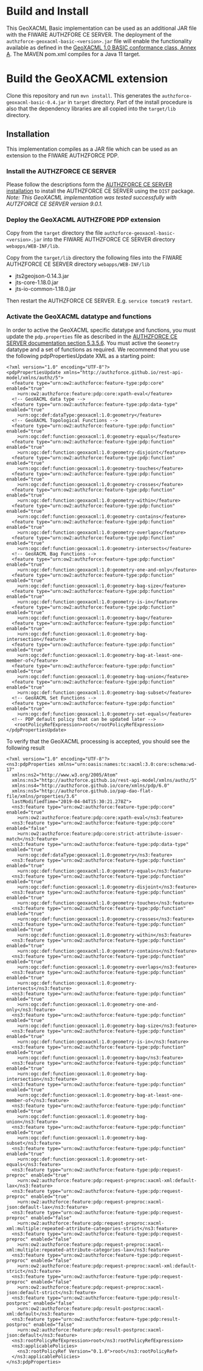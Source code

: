 # Build and Install
This GeoXACML Basic implementation can be used as an additional JAR file with the FIWARE AUTHZFORE CE SERVER. The deployment of the `authzforce-geoxacml-basic-<version>.jar` file will enable the functionality available as defined in the [GeoXACML 1.0 BASIC conformance class, Annex A](http://portal.opengeospatial.org/files/?artifact_id=42734). The MAVEN pom.xml compiles for a Java 11 target.

# Build the GeoXACML extension
Clone this repository and run `mvn install`. This generates the `authzforce-geoxacml-basic-0.4.jar` in `target` directory.
Part of the install procedure is also that the dependency libraries are all copied into the `target/lib` directory.

## Installation
This implementation compiles as a JAR file which can be used as an extension to the FIWARE AUTHZFORCE PDP.

### Install the AUTHZFORCE CE SERVER
Please follow the descriptions form the [AUTHZFORCE CE SERVER installation](https://authzforce-ce-fiware.readthedocs.io/en/latest/InstallationAndAdministrationGuide.html) to install the AUTHZFORCE CE SERVER using the `DIST` package. *Note: This GeoXACML implementation was tested successfully with AUTZFORCE CE SERVER version 9.0.1.*

### Deploy the GeoXACML AUTHZFORE PDP extension
Copy from the `target` directory the file `authzforce-geoxacml-basic-<version>.jar` into the FIWARE AUTHZFORCE CE SERVER directory `webapps/WEB-INF/lib`.

Copy from the `target/lib` directory the following files into the FIWARE AUTHZFORCE CE SERVER directory `webapps/WEB-INF/lib`

* jts2geojson-0.14.3.jar
* jts-core-1.18.0.jar
* jts-io-common-1.18.0.jar

Then restart the AUTHZFORCE CE SERVER. E.g. `service tomcat9 restart`.

### Activate the GeoXACML datatype and functions
In order to active the GeoXACML specific datatype and functions, you must update the `pdp.properties` file as described in the [AUTHZFORCE CE SERVER documentation section 5.3.5.6](https://authzforce-ce-fiware.readthedocs.io/en/latest/UserAndProgrammersGuide.html#policy-decision-pdp-properties). You must active the `Geometry` datatype and a set of functions as required. We recommend that you use the following pdpPropertiesUpdate XML as a starting point:


````
<?xml version="1.0" encoding="UTF-8"?>
<pdpPropertiesUpdate xmlns="http://authzforce.github.io/rest-api-model/xmlns/authz/5">
  <feature type="urn:ow2:authzforce:feature-type:pdp:core" enabled="true"
    >urn:ow2:authzforce:feature:pdp:core:xpath-eval</feature>
  <!-- GeoXACML data type -->
  <feature type="urn:ow2:authzforce:feature-type:pdp:data-type" enabled="true"
    >urn:ogc:def:dataType:geoxacml:1.0:geometry</feature>
  <!-- GeoXACML Topological Functions -->
  <feature type="urn:ow2:authzforce:feature-type:pdp:function" enabled="true"
    >urn:ogc:def:function:geoxacml:1.0:geometry-equals</feature>
  <feature type="urn:ow2:authzforce:feature-type:pdp:function" enabled="true"
    >urn:ogc:def:function:geoxacml:1.0:geometry-disjoint</feature>
  <feature type="urn:ow2:authzforce:feature-type:pdp:function" enabled="true"
    >urn:ogc:def:function:geoxacml:1.0:geometry-touches</feature> 
  <feature type="urn:ow2:authzforce:feature-type:pdp:function" enabled="true"
    >urn:ogc:def:function:geoxacml:1.0:geometry-crosses</feature> 
  <feature type="urn:ow2:authzforce:feature-type:pdp:function" enabled="true"
    >urn:ogc:def:function:geoxacml:1.0:geometry-within</feature>
  <feature type="urn:ow2:authzforce:feature-type:pdp:function" enabled="true"
    >urn:ogc:def:function:geoxacml:1.0:geometry-contains</feature>
  <feature type="urn:ow2:authzforce:feature-type:pdp:function" enabled="true"
    >urn:ogc:def:function:geoxacml:1.0:geometry-overlaps</feature>
  <feature type="urn:ow2:authzforce:feature-type:pdp:function" enabled="true"
    >urn:ogc:def:function:geoxacml:1.0:geometry-intersects</feature>
  <!-- GeoXACML Bag Functions --> 
  <feature type="urn:ow2:authzforce:feature-type:pdp:function" enabled="true"
    >urn:ogc:def:function:geoxacml:1.0:geometry-one-and-only</feature>
  <feature type="urn:ow2:authzforce:feature-type:pdp:function" enabled="true"
    >urn:ogc:def:function:geoxacml:1.0:geometry-bag-size</feature>
  <feature type="urn:ow2:authzforce:feature-type:pdp:function" enabled="true"
    >urn:ogc:def:function:geoxacml:1.0:geometry-is-in</feature>
  <feature type="urn:ow2:authzforce:feature-type:pdp:function" enabled="true"
    >urn:ogc:def:function:geoxacml:1.0:geometry-bag</feature>  
  <feature type="urn:ow2:authzforce:feature-type:pdp:function" enabled="true"
    >urn:ogc:def:function:geoxacml:1.0:geometry-bag-intersection</feature>
  <feature type="urn:ow2:authzforce:feature-type:pdp:function" enabled="true"
    >urn:ogc:def:function:geoxacml:1.0:geometry-bag-at-least-one-member-of</feature>
  <feature type="urn:ow2:authzforce:feature-type:pdp:function" enabled="true"
    >urn:ogc:def:function:geoxacml:1.0:geometry-bag-union</feature>
  <feature type="urn:ow2:authzforce:feature-type:pdp:function" enabled="true"
    >urn:ogc:def:function:geoxacml:1.0:geometry-bag-subset</feature>
  <!-- GeoXACML Set Functions -->
  <feature type="urn:ow2:authzforce:feature-type:pdp:function" enabled="true"
    >urn:ogc:def:function:geoxacml:1.0:geometry-set-equals</feature>
  <!-- PDP default policy that can be updated later -->
   <rootPolicyRefExpression>root</rootPolicyRefExpression>
</pdpPropertiesUpdate>
````

To verify that the GeoXACML processing is accepted, you should see the following result

````
<?xml version="1.0" encoding="UTF-8"?>
<ns3:pdpProperties xmlns="urn:oasis:names:tc:xacml:3.0:core:schema:wd-17"
  xmlns:ns2="http://www.w3.org/2005/Atom"
  xmlns:ns3="http://authzforce.github.io/rest-api-model/xmlns/authz/5"
  xmlns:ns4="http://authzforce.github.io/core/xmlns/pdp/6.0"
  xmlns:ns5="http://authzforce.github.io/pap-dao-flat-file/xmlns/properties/3.6"
  lastModifiedTime="2019-04-04T15:30:21.278Z">
  <ns3:feature type="urn:ow2:authzforce:feature-type:pdp:core" enabled="true"
    >urn:ow2:authzforce:feature:pdp:core:xpath-eval</ns3:feature>
  <ns3:feature type="urn:ow2:authzforce:feature-type:pdp:core" enabled="false"
    >urn:ow2:authzforce:feature:pdp:core:strict-attribute-issuer-match</ns3:feature>
  <ns3:feature type="urn:ow2:authzforce:feature-type:pdp:data-type" enabled="true"
    >urn:ogc:def:dataType:geoxacml:1.0:geometry</ns3:feature>
  <ns3:feature type="urn:ow2:authzforce:feature-type:pdp:function" enabled="true"
    >urn:ogc:def:function:geoxacml:1.0:geometry-equals</ns3:feature>
  <ns3:feature type="urn:ow2:authzforce:feature-type:pdp:function" enabled="true"
    >urn:ogc:def:function:geoxacml:1.0:geometry-disjoint</ns3:feature>
  <ns3:feature type="urn:ow2:authzforce:feature-type:pdp:function" enabled="true"
    >urn:ogc:def:function:geoxacml:1.0:geometry-touches</ns3:feature>
  <ns3:feature type="urn:ow2:authzforce:feature-type:pdp:function" enabled="true"
    >urn:ogc:def:function:geoxacml:1.0:geometry-crosses</ns3:feature>
  <ns3:feature type="urn:ow2:authzforce:feature-type:pdp:function" enabled="true"
    >urn:ogc:def:function:geoxacml:1.0:geometry-within</ns3:feature>
  <ns3:feature type="urn:ow2:authzforce:feature-type:pdp:function" enabled="true"
    >urn:ogc:def:function:geoxacml:1.0:geometry-contains</ns3:feature>
  <ns3:feature type="urn:ow2:authzforce:feature-type:pdp:function" enabled="true"
    >urn:ogc:def:function:geoxacml:1.0:geometry-overlaps</ns3:feature>
  <ns3:feature type="urn:ow2:authzforce:feature-type:pdp:function" enabled="true"
    >urn:ogc:def:function:geoxacml:1.0:geometry-intersects</ns3:feature>
  <ns3:feature type="urn:ow2:authzforce:feature-type:pdp:function" enabled="true"
    >urn:ogc:def:function:geoxacml:1.0:geometry-one-and-only</ns3:feature>
  <ns3:feature type="urn:ow2:authzforce:feature-type:pdp:function" enabled="true"
    >urn:ogc:def:function:geoxacml:1.0:geometry-bag-size</ns3:feature>
  <ns3:feature type="urn:ow2:authzforce:feature-type:pdp:function" enabled="true"
    >urn:ogc:def:function:geoxacml:1.0:geometry-is-in</ns3:feature>
  <ns3:feature type="urn:ow2:authzforce:feature-type:pdp:function" enabled="true"
    >urn:ogc:def:function:geoxacml:1.0:geometry-bag</ns3:feature>
  <ns3:feature type="urn:ow2:authzforce:feature-type:pdp:function" enabled="true"
    >urn:ogc:def:function:geoxacml:1.0:geometry-bag-intersection</ns3:feature>
  <ns3:feature type="urn:ow2:authzforce:feature-type:pdp:function" enabled="true"
    >urn:ogc:def:function:geoxacml:1.0:geometry-bag-at-least-one-member-of</ns3:feature>
  <ns3:feature type="urn:ow2:authzforce:feature-type:pdp:function" enabled="true"
    >urn:ogc:def:function:geoxacml:1.0:geometry-bag-union</ns3:feature>
  <ns3:feature type="urn:ow2:authzforce:feature-type:pdp:function" enabled="true"
    >urn:ogc:def:function:geoxacml:1.0:geometry-bag-subset</ns3:feature>
  <ns3:feature type="urn:ow2:authzforce:feature-type:pdp:function" enabled="true"
    >urn:ogc:def:function:geoxacml:1.0:geometry-set-equals</ns3:feature>
  <ns3:feature type="urn:ow2:authzforce:feature-type:pdp:request-preproc" enabled="true"
    >urn:ow2:authzforce:feature:pdp:request-preproc:xacml-xml:default-lax</ns3:feature>
  <ns3:feature type="urn:ow2:authzforce:feature-type:pdp:request-preproc" enabled="true"
    >urn:ow2:authzforce:feature:pdp:request-preproc:xacml-json:default-lax</ns3:feature>
  <ns3:feature type="urn:ow2:authzforce:feature-type:pdp:request-preproc" enabled="false"
    >urn:ow2:authzforce:feature:pdp:request-preproc:xacml-xml:multiple:repeated-attribute-categories-strict</ns3:feature>
  <ns3:feature type="urn:ow2:authzforce:feature-type:pdp:request-preproc" enabled="false"
    >urn:ow2:authzforce:feature:pdp:request-preproc:xacml-xml:multiple:repeated-attribute-categories-lax</ns3:feature>
  <ns3:feature type="urn:ow2:authzforce:feature-type:pdp:request-preproc" enabled="false"
    >urn:ow2:authzforce:feature:pdp:request-preproc:xacml-xml:default-strict</ns3:feature>
  <ns3:feature type="urn:ow2:authzforce:feature-type:pdp:request-preproc" enabled="false"
    >urn:ow2:authzforce:feature:pdp:request-preproc:xacml-json:default-strict</ns3:feature>
  <ns3:feature type="urn:ow2:authzforce:feature-type:pdp:result-postproc" enabled="false"
    >urn:ow2:authzforce:feature:pdp:result-postproc:xacml-xml:default</ns3:feature>
  <ns3:feature type="urn:ow2:authzforce:feature-type:pdp:result-postproc" enabled="false"
    >urn:ow2:authzforce:feature:pdp:result-postproc:xacml-json:default</ns3:feature>
  <ns3:rootPolicyRefExpression>root</ns3:rootPolicyRefExpression>
  <ns3:applicablePolicies>
    <ns3:rootPolicyRef Version="0.1.0">root</ns3:rootPolicyRef>
  </ns3:applicablePolicies>
</ns3:pdpProperties>
```` 
